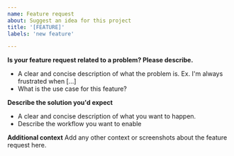 ```yaml
---
name: Feature request
about: Suggest an idea for this project
title: '[FEATURE]'
labels: 'new feature'

---
```


**Is your feature request related to a problem? Please describe.**
* A clear and concise description of what the problem is. Ex. I'm always frustrated when [...]
* What is the use case for this feature?

**Describe the solution you'd expect**
* A clear and concise description of what you want to happen.
* Describe the workflow you want to enable


**Additional context**
Add any other context or screenshots about the feature request here.